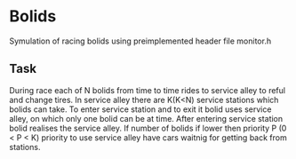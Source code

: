 # Bolids
Symulation of racing bolids using preimplemented header file monitor.h

## Task
During race each of N bolids from time to time rides to service alley to reful and change tires. In service alley there are K(K<N) 
service stations which bolids can take. To enter service station and to exit it bolid uses service alley, on which only one bolid
can be at time. After entering service station bolid realises the service alley. If number of bolids if lower then priority 
P (0 < P < K) priority to use service alley have cars waitnig for getting back from stations. 

